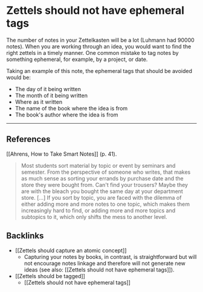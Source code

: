 # Zettels should not have ephemeral tags
The number of notes in your Zettelkasten will be a lot (Luhmann had 90000 notes). When you are working through an idea, you would want to find the right zettels in a timely manner. One common mistake to tag notes by something ephemeral, for example, by a project, or date.

Taking an example of this note, the ephemeral tags that should be avoided would be:
* The day of it being written
* The month of it being written
* Where as it written
* The name of the book where the idea is from
* The book's author where the idea is from

- - -
## References
[[Ahrens, How to Take Smart Notes]] (p. 41).
> Most students sort material by topic or event by seminars and semester. From the perspective of someone who writes, that makes as much sense as sorting your errands by purchase date and the store they were bought from. Can't find your trousers? Maybe they are with the bleach you bought the same day at your department store.
> [...]
> If you sort by topic, you are faced with the dilemma of either adding more and more notes to one topic, which makes them increasingly hard to find, or adding more and more topics and subtopics to it, which only shifts the mess to another level.

## Backlinks
* [[Zettels should capture an atomic concept]]
	* Capturing your notes by books, in contrast, is straightforward but will not encourage notes linkage and therefore will not generate new ideas (see also: [[Zettels should not have ephemeral tags]]). 
* [[Zettels should be tagged]]
	* [[Zettels should not have ephemeral tags]]

<!-- #evergreen #organising -->

<!-- {BearID:D3DDD19B-E150-4952-B733-AC55CF077C1D-71920-000174BCAC4193E7} -->
